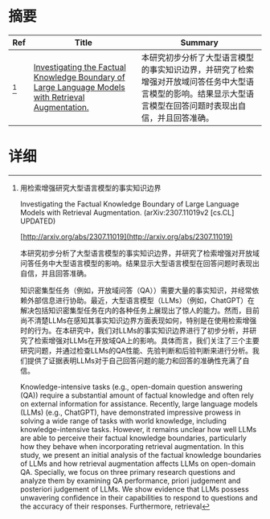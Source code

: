 # 摘要

| Ref | Title | Summary |
| --- | --- | --- |
| [^1] | [Investigating the Factual Knowledge Boundary of Large Language Models with Retrieval Augmentation.](http://arxiv.org/abs/2307.11019) | 本研究初步分析了大型语言模型的事实知识边界，并研究了检索增强对开放域问答任务中大型语言模型的影响。结果显示大型语言模型在回答问题时表现出自信，并且回答准确。 |

# 详细

[^1]: 用检索增强研究大型语言模型的事实知识边界

    Investigating the Factual Knowledge Boundary of Large Language Models with Retrieval Augmentation. (arXiv:2307.11019v2 [cs.CL] UPDATED)

    [http://arxiv.org/abs/2307.11019](http://arxiv.org/abs/2307.11019)

    本研究初步分析了大型语言模型的事实知识边界，并研究了检索增强对开放域问答任务中大型语言模型的影响。结果显示大型语言模型在回答问题时表现出自信，并且回答准确。

    

    知识密集型任务（例如，开放域问答（QA））需要大量的事实知识，并经常依赖外部信息进行协助。最近，大型语言模型（LLMs）（例如，ChatGPT）在解决包括知识密集型任务在内的各种任务上展现出了惊人的能力。然而，目前尚不清楚LLMs在感知其事实知识边界方面表现如何，特别是在使用检索增强时的行为。在本研究中，我们对LLMs的事实知识边界进行了初步分析，并研究了检索增强对LLMs在开放域QA上的影响。具体而言，我们关注了三个主要研究问题，并通过检查LLMs的QA性能、先验判断和后验判断来进行分析。我们提供了证据表明LLMs对于自己回答问题的能力和回答的准确性充满了自信。

    Knowledge-intensive tasks (e.g., open-domain question answering (QA)) require a substantial amount of factual knowledge and often rely on external information for assistance. Recently, large language models (LLMs) (e.g., ChatGPT), have demonstrated impressive prowess in solving a wide range of tasks with world knowledge, including knowledge-intensive tasks. However, it remains unclear how well LLMs are able to perceive their factual knowledge boundaries, particularly how they behave when incorporating retrieval augmentation. In this study, we present an initial analysis of the factual knowledge boundaries of LLMs and how retrieval augmentation affects LLMs on open-domain QA. Specially, we focus on three primary research questions and analyze them by examining QA performance, priori judgement and posteriori judgement of LLMs. We show evidence that LLMs possess unwavering confidence in their capabilities to respond to questions and the accuracy of their responses. Furthermore, retrieval 
    

